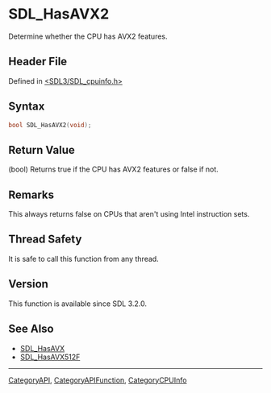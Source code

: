 # SDL_HasAVX2

Determine whether the CPU has AVX2 features.

## Header File

Defined in [<SDL3/SDL_cpuinfo.h>](https://github.com/libsdl-org/SDL/blob/main/include/SDL3/SDL_cpuinfo.h)

## Syntax

```c
bool SDL_HasAVX2(void);
```

## Return Value

(bool) Returns true if the CPU has AVX2 features or false if not.

## Remarks

This always returns false on CPUs that aren't using Intel instruction sets.

## Thread Safety

It is safe to call this function from any thread.

## Version

This function is available since SDL 3.2.0.

## See Also

- [SDL_HasAVX](SDL_HasAVX)
- [SDL_HasAVX512F](SDL_HasAVX512F)






----
[CategoryAPI](CategoryAPI), [CategoryAPIFunction](CategoryAPIFunction), [CategoryCPUInfo](CategoryCPUInfo)

